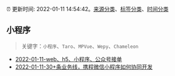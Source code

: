 :alarm_clock: 更新时间: 2022-01-11 14:54:42。[来源分类](../README.md)、[标签分类](../TAGS.md)、[时间分类](../TIMELINE.md)

## 小程序


> 关键字：`小程序`、`Taro`、`MPVue`、`Wepy`、`Chameleon`



- [2022-01-11-web、h5、小程序、公众号接单](https://www.v2ex.com/t/827674) 
- [2022-01-11-30+条业务线，携程微信小程序如何协同开发](https://toutiao.io/k/kh496og) 
